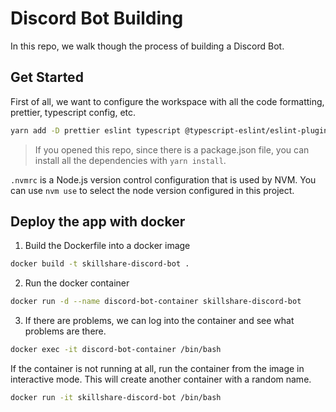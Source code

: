# Discord Bot Building

In this repo, we walk though the process of building a Discord Bot.

## Get Started

First of all, we want to configure the workspace with all the code formatting, prettier, typescript config, etc.

```bash
yarn add -D prettier eslint typescript @typescript-eslint/eslint-plugin @typescript-eslint/parser
```

> If you opened this repo, since there is a package.json file, you can install all the dependencies with `yarn install`.

`.nvmrc` is a Node.js version control configuration that is used by NVM. You can use `nvm use` to select the node version configured in this project.

## Deploy the app with docker

1. Build the Dockerfile into a docker image

```bash
docker build -t skillshare-discord-bot .
```

2. Run the docker container

```bash
docker run -d --name discord-bot-container skillshare-discord-bot
```

3. If there are problems, we can log into the container and see what problems are there.

```bash
docker exec -it discord-bot-container /bin/bash
```

If the container is not running at all, run the container from the image in interactive mode.
This will create another container with a random name.

```bash
docker run -it skillshare-discord-bot /bin/bash
```
